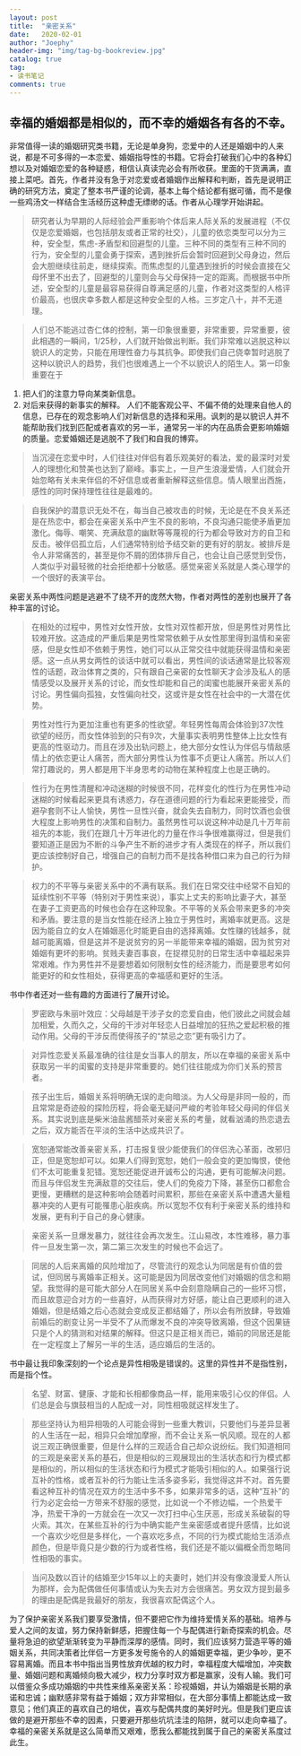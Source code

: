 ```yaml
---
layout: post
title:  "亲密关系"
date:   2020-02-01
author: "Joephy"
header-img: "img/tag-bg-bookreview.jpg"
catalog: true
tag:
- 读书笔记 
comments: true
---
```

幸福的婚姻都是相似的，而不幸的婚姻各有各的不幸。
-----------

非常值得一读的婚姻研究类书籍，无论是单身狗，恋爱中的人还是婚姻中的人来说，都是不可多得的一本恋爱、婚姻指导性的书籍。它将会打破我们心中的各种幻想以及对婚姻恋爱的各种疑惑，相信认真读完必会有所收获。里面的干货满满，直接上菜吧。首先，作者并没有急于对恋爱或者婚姻作出解释和判断，首先是说明正确的研究方法，奠定了整本书严谨的论调，基本上每个结论都有据可循，而不是像一些鸡汤文一样结合生活经历这种虚无缥缈的话。作者从心理学开始讲起。

> 研究者认为早期的人际经验会严重影响个体后来人际关系的发展进程（不仅仅是恋爱婚姻，也包括朋友或者正常的社交），儿童的依恋类型可以分为三种，安全型，焦虑-矛盾型和回避型的儿童。三种不同的类型有三种不同的行为，安全型的儿童会勇于探索，遇到挫折后会暂时回避到父母身边，然后会大胆继续往前走，继续探索。而焦虑型的儿童遇到挫折的时候会直接在父母怀里不出去了，回避型的儿童则会与父母保持一定的距离。而根据书中所述，安全型的儿童是最容易获得自尊满足感的儿童，作者对这类型的人格评价最高，也很庆幸多数人都是这种安全型的人格。三岁定八十，并不无道理。

> 人们总不能逃过杏仁体的控制，第一印象很重要，非常重要，异常重要，彼此相遇的一瞬间，1/25秒，人们就开始做出判断。我们非常难以逃脱这种以貌识人的定势，只能在用理性奋力与其抗争。即使我们自己侥幸暂时逃脱了这种以貌识人的趋势，我们也很难遇上一个不以貌识人的陌生人。第一印象重要在于
1. 把人们的注意力导向某类新信息。
2. 对后来获得的新事实的解释。
人们不能客观公平、不偏不倚的处理来自他人的信息，已存在的观念影响人们对新信息的选择和采用。讽刺的是以貌识人并不能帮助我们找到匹配或者喜欢的另一半，通常另一半的内在品质会更影响婚姻的质量。恋爱婚姻还是逃脱不了我们和自我的博弈。

> 当沉浸在恋爱中时，人们往往对伴侣有着乐观美好的看法，爱的最深时对爱人的理想化和赞美也达到了巅峰。事实上，一旦产生浪漫爱情，人们就会开始忽略有关未来伴侣的不好信息或者重新解释这些信息。情人眼里出西施，感性的同时保持理性往往是最难的。

> 自我保护的潜意识无处不在，每当自己被攻击的时候，无论是在不良关系还是在热恋中，都会在亲密关系中产生不良的影响，不良沟通只能使矛盾更加激化。侮辱、嘲笑、充满敌意的幽默等等蔑视的行为都会导致对方的自卫和反击。被伴侣孤立后，人们通常特别给予结交新的更有好的朋友。被排斥是令人非常痛苦的，甚至是你不屑的团体排斥自己，也会让自己感觉到受伤，人类似乎对最轻微的社会拒绝都十分敏感。感觉亲密关系就是人类心理学的一个很好的表演平台。



亲密关系中两性问题是逃避不了绕不开的庞然大物，作者对两性的差别也展开了各种丰富的讨论。

> 在相处的过程中，男性对女性开放，女性对双性都开放，但是男性对男性比较难开放。这造成的严重后果是男性常常依赖于从女性那里得到温情和亲密感，但是女性却不依赖于男性，她们可以从正常交往中就能获得温情和亲密感。这一点从男女两性的谈话中就可以看出，男性间的谈话通常是比较客观性的话题，政治体育之类的，只有跟自己亲密的女性聊天才会涉及私人的感情感受以及展开关系的讨论，而女性却能和自己的闺蜜也能展开亲密关系的讨论。男性偏向孤独，女性偏向社交，这或许是女性在社会中的一大潜在优势。

> 男性对性行为更加注重也有更多的性欲望。年轻男性每周会体验到37次性欲望的经历，而女性体验到的只有9次，大量事实表明男性整体上比女性有更高的性驱动力。而且在涉及出轨问题上，绝大部分女性认为伴侣与情敌感情上的依恋更让人痛苦，而大部分男性认为性事不贞更让人痛苦。所以人们常打趣说的，男人都是用下半身思考的动物在某种程度上也是正确的。

> 性行为在男性清醒和冲动迷糊的时候很不同，花样变化的性行为在男性冲动迷糊的时候看起来更具有诱惑力，存在道德问题的行为看起来更能接受，而避孕套则不让人愉快，男性一旦性兴奋，就会失去自制力，同时饮酒也会很大程度上影响男性的决策和自制力。虽然男性可以说这种冲动是几十万年前祖先的本能，我们在跟几十万年进化的力量在作斗争很难赢得过，但是我们要知道正是因为不断的斗争产生不断的进步才有人类现在的样子，所以我们更应该控制好自己，增强自己的自制力而不是找各种借口来为自己的行为辩护。

> 权力的不平等与亲密关系中的不满有联系。我们在日常交往中经常不自知的延续性别不平等（特别对于男性来说），事实上丈夫的影响比妻子大，甚至在妻子工资更高的时候也会存在这种现象。不平等的关系会带来更多的冲突和矛盾。要注意的是当女性能在经济上独立于男性时，离婚率就更高。这是因为能自立的女人在婚姻恶化时能更自由的选择离婚。女性赚的钱越多，就越可能离婚，但是这并不是说贫穷的另一半能带来幸福的婚姻，因为贫穷对婚姻有更坏的影响。贫贱夫妻百事哀，在捉襟见肘的日常生活中幸福起来异常艰难。作为男性并不是要想着如何限制女性的经济能力，而是要思考如何能更好的和女性相处，获得更高的幸福感和更好的生活。



书中作者还对一些有趣的方面进行了展开讨论。

> 罗密欧与朱丽叶效应：父母越是干涉子女的恋爱自由，他们彼此之间就会越加相爱，久而久之，父母的干涉对年轻恋人日益增加的狂热之爱起积极的推动作用。父母的干涉反而使得孩子的“禁忌之恋”更有吸引力了。

> 对异性恋爱关系最准确的往往是女当事人的朋友，所以在幸福的亲密关系中获取另一半的闺蜜的支持是非常重要的。她们往往能成为你们关系的预言者。

> 孩子出生后，婚姻关系将明确无误的走向暗淡。为人父母是非同一般的，而且常常是奇迹般的探险历程，将会毫无疑问严峻的考验年轻父母间的伴侣关系。其实说到底是柴米油盐酱醋茶对亲密关系的考量，就看汹涌的热恋退去之后，双方能否在平淡的生活中达成共识了。

> 宽恕通常能改善亲密关系，打击报复很少能使我们的伴侣洗心革面，改邪归正，但是宽恕却可以。如果人们得到宽恕，她们一般会变的更加悔恨，使他们不太可能重复犯错。宽恕还能促进开诚布公的沟通，更有可能解决问题。而且与伴侣发生充满敌意的交往后，使人们的免疫力下降，甚至伤口都愈合更慢，更糟糕的是这种影响会随着时间累积，那些在亲密关系中遭遇大量粗暴冲突的人更有可能罹患心脏疾病。所以宽恕不仅有利于亲密关系的维持和发展，更有利于自己的身心健康。

> 亲密关系一旦爆发暴力，就往往会再次发生。江山易改，本性难移，暴力事件一旦发生第一次，第二第三次发生的时候也不会远了。

> 同居的人后来离婚的风险增加了，尽管流行的观念认为同居是有价值的尝试，但同居与离婚率正相关。这可能是因为同居改变他们对婚姻的信念和期望。我觉得的是可能大部分人在同居关系中会刻意隐瞒自己的一些坏习惯，而且故意迎合对方的一些喜好，从而获得对方好感，能让自己更顺利的进入婚姻，但是结婚之后心态就会变成反正都结婚了，所以会有所放肆，导致婚前婚后的剧变让另一半受不了从而爆发不良的冲突导致离婚，但这个因果链只是个人的猜测和对结果的解释。但这只是正相关而已，婚前的同居还是能在一定程度上了解另一半的生活，适应婚后的生活的。



书中最让我印象深刻的一个论点是异性相吸是错误的。这里的异性并不是指性别，而是指个性。

> 名望、财富、健康、才能和长相都像商品一样，能用来吸引心仪的伴侣。人们总是会与旗鼓相当的人配成一对，同性相吸就这样发生了。

> 那些坚持认为相异相吸的人可能会得到一些重大教训，只要他们与差异显著的人生活在一起，相异只会增加摩擦，而不会让关系一帆风顺。现在的人都说三观正确很重要，但是什么样的三观适合自己却众说纷纭。我们知道相同的三观是亲密关系的基石，但是相似的三观展现出的生活状态和行为模式都是相似的，所以相似的生活状态和行为模式才能吸引相似的人。如果强行说互补的性格，或者互补的行为能让生活多姿多彩，我觉得这并不对。首先要看这种互补的情况在双方的生活中多不多，如果非常多的话，这种“互补”的行为必定会给一方带来不舒服的感觉，比如说一个不修边幅，一个热爱干净，热爱干净的一方就会在一次又一次打扫中心生厌恶，形成关系破裂的导火索。其次，在某些互补的行为中确实能产生亲密感或者提升感情，比如说一个喜欢少吃但是多样化，一个喜欢吃多点，不同的行为模式能给生活添点颜色，但是毕竟只是少数的行为或者性格，我们还是不能以偏概全而忽略同性相吸的事实。

> 当问及数以百计的结婚至少15年以上的夫妻时，她们并没有像浪漫爱人所认为那样，会为配偶做任何事情或认为失去对方会很痛苦。男女双方提到最多的理由是配偶是我最好的朋友，我很喜欢配偶这个人。



为了保护亲密关系我们要享受激情，但不要把它作为维持爱情关系的基础。培养与爱人之间的友谊，努力保持新鲜感，把握住每一个与配偶进行新奇探索的机会。尽量将急迫的欲望渐渐转变为平静而深厚的感情。同时，我们应该努力营造平等的婚姻关系，共同决策者比伴侣一方更多发号施令的人的婚姻更幸福，更少争吵，更不容易离婚。而且本书中指出当男性放弃优越的权力时，幸福程度大幅增加，冲突数量、婚姻问题和离婚倾向极大减少，权力分享时双方都是赢家，没有人输。我们可以借鉴众多成功婚姻的中共性来维系亲密关系：珍视婚姻，并认为婚姻是长期的承诺和忠诚；幽默感非常有益于婚姻；双方非常相似，在大部分事情上都能达成一致意见；他们真正的喜欢自己的培优，喜欢与配偶共度的美好时光。但是我们更应该做的是避开那些不幸的因素，只要避开那些坑坑洼洼的陷阱，就可以走向幸福了。幸福的亲密关系就是这么简单而又艰难，愿我么都能找到属于自己的亲密关系度过此生。